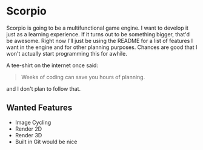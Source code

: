 # Scorpio
Scorpio is going to be a multifunctional game engine. I want to develop it just as a learning experience. If it turns out to be something bigger, that'd be awesome. Right now I'll just be using the README for a list of features I want in the engine and for other planning purposes. Chances are good that I won't actually start programming this for awhile.

A tee-shirt on the internet once said:
> Weeks of coding can save you hours of planning.

and I don't plan to follow that.

## Wanted Features
- Image Cycling
- Render 2D
- Render 3D
- Built in Git would be nice
